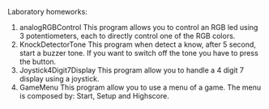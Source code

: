 Laboratory homeworks:
1) analogRGBControl 
This program allows you to control an RGB led using 3 potentiometers, each to directly control one of the RGB colors.
2) KnockDetectorTone
This program when detect a know, after 5 second, start a buzzer tone. If you want to switch off the tone you have to press the button.
3) Joystick4Digit7Display
This program allow you to handle a 4 digit 7 display using a joystick.
4) GameMenu
This program allow you to use a menu of a game. The menu is composed by: Start, Setup and Highscore.
